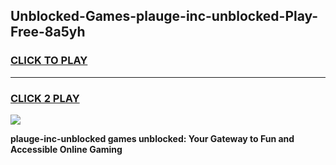 
## Unblocked-Games-plauge-inc-unblocked-Play-Free-8a5yh
<h3>
<a href="https://premium76.site?title=plauge-inc-unblocked&ref=20M">CLICK TO PLAY</a></h3>
<hr>

<h3>
<a href="https://premium76.site?title=plauge-inc-unblocked&ref=20M">CLICK 2 PLAY</a>
  
</h3>

<a href="https://premium76.site?title=plauge-inc-unblocked&ref=19M"><img src="https://clearcache.store/games.png"></a>


**plauge-inc-unblocked games unblocked: Your Gateway to Fun and Accessible Online Gaming**
